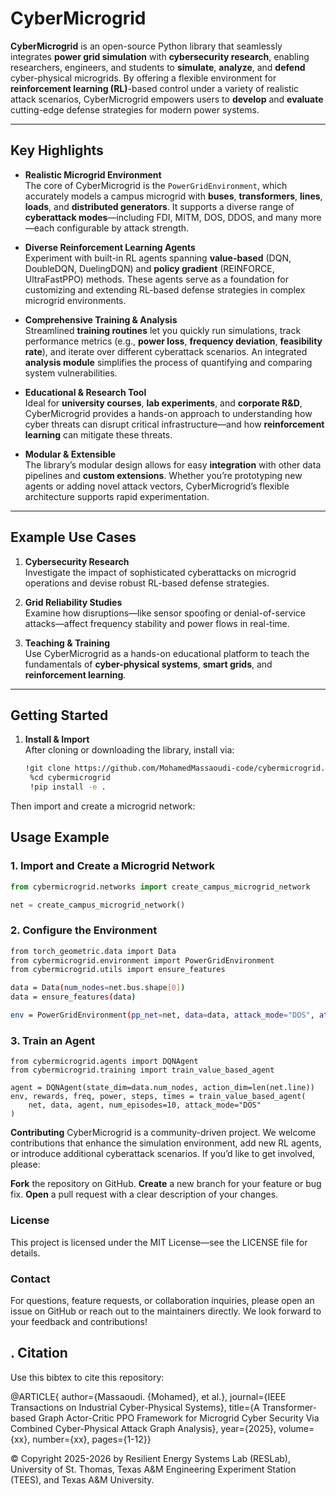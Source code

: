 # CyberMicrogrid

**CyberMicrogrid** is an open-source Python library that seamlessly integrates **power grid simulation** with **cybersecurity research**, enabling researchers, engineers, and students to **simulate**, **analyze**, and **defend** cyber-physical microgrids. By offering a flexible environment for **reinforcement learning (RL)**-based control under a variety of realistic attack scenarios, CyberMicrogrid empowers users to **develop** and **evaluate** cutting-edge defense strategies for modern power systems.

---

## Key Highlights

- **Realistic Microgrid Environment**  
  The core of CyberMicrogrid is the `PowerGridEnvironment`, which accurately models a campus microgrid with **buses**, **transformers**, **lines**, **loads**, and **distributed generators**. It supports a diverse range of **cyberattack modes**—including FDI, MITM, DOS, DDOS, and many more—each configurable by attack strength.

- **Diverse Reinforcement Learning Agents**  
  Experiment with built-in RL agents spanning **value-based** (DQN, DoubleDQN, DuelingDQN) and **policy gradient** (REINFORCE, UltraFastPPO) methods. These agents serve as a foundation for customizing and extending RL-based defense strategies in complex microgrid environments.

- **Comprehensive Training & Analysis**  
  Streamlined **training routines** let you quickly run simulations, track performance metrics (e.g., **power loss**, **frequency deviation**, **feasibility rate**), and iterate over different cyberattack scenarios. An integrated **analysis module** simplifies the process of quantifying and comparing system vulnerabilities.

- **Educational & Research Tool**  
  Ideal for **university courses**, **lab experiments**, and **corporate R&D**, CyberMicrogrid provides a hands-on approach to understanding how cyber threats can disrupt critical infrastructure—and how **reinforcement learning** can mitigate these threats.

- **Modular & Extensible**  
  The library’s modular design allows for easy **integration** with other data pipelines and **custom extensions**. Whether you’re prototyping new agents or adding novel attack vectors, CyberMicrogrid’s flexible architecture supports rapid experimentation.

---


## Example Use Cases

1. **Cybersecurity Research**  
   Investigate the impact of sophisticated cyberattacks on microgrid operations and devise robust RL-based defense strategies.

2. **Grid Reliability Studies**  
   Examine how disruptions—like sensor spoofing or denial-of-service attacks—affect frequency stability and power flows in real-time.

3. **Teaching & Training**  
   Use CyberMicrogrid as a hands-on educational platform to teach the fundamentals of **cyber-physical systems**, **smart grids**, and **reinforcement learning**.

---

## Getting Started

1. **Install & Import**  
   After cloning or downloading the library, install via:
   ```bash
   !git clone https://github.com/MohamedMassaoudi-code/cybermicrogrid.git
    %cd cybermicrogrid
    !pip install -e .

Then import and create a microgrid network:

## Usage Example

### 1. Import and Create a Microgrid Network

```python
from cybermicrogrid.networks import create_campus_microgrid_network

net = create_campus_microgrid_network()
```

### 2. **Configure the Environment**
```bash
from torch_geometric.data import Data
from cybermicrogrid.environment import PowerGridEnvironment
from cybermicrogrid.utils import ensure_features

data = Data(num_nodes=net.bus.shape[0])
data = ensure_features(data)

env = PowerGridEnvironment(pp_net=net, data=data, attack_mode="DOS", attack_strength=0.1)
```
### 3. **Train an Agent**

```
from cybermicrogrid.agents import DQNAgent
from cybermicrogrid.training import train_value_based_agent

agent = DQNAgent(state_dim=data.num_nodes, action_dim=len(net.line))
env, rewards, freq, power, steps, times = train_value_based_agent(
    net, data, agent, num_episodes=10, attack_mode="DOS"
)
```
**Contributing**
CyberMicrogrid is a community-driven project. We welcome contributions that enhance the simulation environment, add new RL agents, or introduce additional cyberattack scenarios. If you’d like to get involved, please:

**Fork** the repository on GitHub.
**Create** a new branch for your feature or bug fix.
**Open** a pull request with a clear description of your changes.

### **License**
This project is licensed under the MIT License—see the LICENSE file for details.

### **Contact**
For questions, feature requests, or collaboration inquiries, please open an issue on GitHub or reach out to the maintainers directly. We look forward to your feedback and contributions!

## . Citation
Use this bibtex to cite this repository:

@ARTICLE{
  author={Massaoudi. {Mohamed}, et al.},
  journal={IEEE Transactions on Industrial Cyber-Physical Systems}, 
  title={A Transformer-based Graph Actor-Critic PPO Framework for Microgrid Cyber Security Via Combined Cyber-Physical Attack Graph Analysis}, 
  year={2025},
  volume={xx},
  number={xx},
  pages={1-12}}

© Copyright 2025-2026 by Resilient Energy Systems Lab (RESLab), University of St. Thomas, Texas A&M Engineering Experiment Station (TEES), and Texas A&M University.
